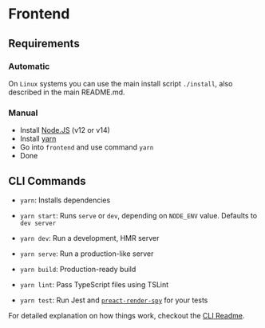 # Frontend

## Requirements

### Automatic

On `Linux` systems you can use the main install script `./install`, also described in the main README.md.

### Manual

-   Install [Node.JS](https://nodejs.org/en/download/) (v12 or v14)
-   Install [yarn](https://yarnpkg.com/getting-started/install)
-   Go into `frontend` and use command `yarn`
-   Done

## CLI Commands

-   `yarn`: Installs dependencies

-   `yarn start`: Runs `serve` or `dev`, depending on `NODE_ENV` value. Defaults to `dev server`

-   `yarn dev`: Run a development, HMR server

-   `yarn serve`: Run a production-like server

-   `yarn build`: Production-ready build

-   `yarn lint`: Pass TypeScript files using TSLint

-   `yarn test`: Run Jest and [`preact-render-spy`](https://github.com/mzgoddard/preact-render-spy) for your tests

For detailed explanation on how things work, checkout
the [CLI Readme](https://github.com/developit/preact-cli/blob/master/README.md).
